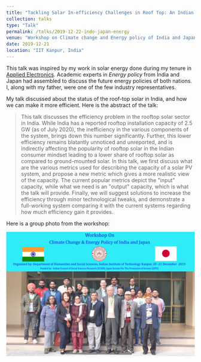 ```yaml
---
title: "Tackling Solar In-efficiency Challenges in Roof Top: An Indian Industry Perspective"
collection: talks
type: "Talk"
permalink: /talks/2019-12-22-indo-japan-energy
venue: "Workshop on Climate change and Energy policy of India and Japan"
date: 2019-12-21
location: "IIT Kanpur, India"
---
```


This talk was inspired by my work in solar energy done during my tenure in [Applied Electronics](http://applied.in). Academic experts in *Energy policy* from India and Japan had assembled to discuss the future energy policies of both nations. I, along with my father, were one of the few industry representatives.

My talk discussed about the status of the roof-top solar in India, and how we can make it more efficient. Here is the abstract of the talk:

>  This talk discusses the efficiency problem in the rooftop solar sector in India. While India has a reported rooftop installation capacity of 2.5 GW (as of July 2020), the inefficiency in the various components of the system, brings down this number significantly. Further, this lower efficiency remains blatantly unnoticed and unreported, and is indirectly affecting the popularity of rooftop solar in the Indian consumer mindset leading to a lower share of rooftop solar as compared to ground-mounted solar. In this talk, we first discuss what are the various metrics used for describing the capacity of a solar PV system, and propose a new metric which gives a more realistic view of the capacity. The current popular metrics depict the "input" capacity, while what we need is an "output" capacity, which is what the talk will provide. Finally, we will suggest solutions to increase the efficiency through minor technological tweaks, and demonstrate a full-working system comparing it with the current systems regarding how much efficiency gain it provides.

Here is a group photo from the workshop:

<img src="../images/indo-japan-2019.jpg" alt="indo-japan" style="zoom:60%;" />